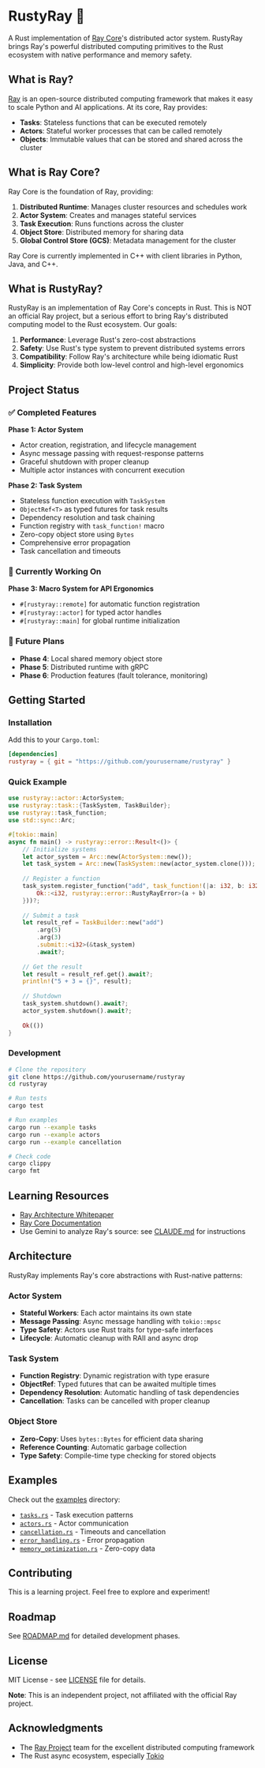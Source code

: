 # RustyRay 🦀

A Rust implementation of [Ray Core](https://github.com/ray-project/ray)'s distributed actor system. RustyRay brings Ray's powerful distributed computing primitives to the Rust ecosystem with native performance and memory safety.

## What is Ray?

[Ray](https://github.com/ray-project/ray) is an open-source distributed computing framework that makes it easy to scale Python and AI applications. At its core, Ray provides:

- **Tasks**: Stateless functions that can be executed remotely
- **Actors**: Stateful worker processes that can be called remotely
- **Objects**: Immutable values that can be stored and shared across the cluster

## What is Ray Core?

Ray Core is the foundation of Ray, providing:

1. **Distributed Runtime**: Manages cluster resources and schedules work
2. **Actor System**: Creates and manages stateful services
3. **Task Execution**: Runs functions across the cluster
4. **Object Store**: Distributed memory for sharing data
5. **Global Control Store (GCS)**: Metadata management for the cluster

Ray Core is currently implemented in C++ with client libraries in Python, Java, and C++.

## What is RustyRay?

RustyRay is an implementation of Ray Core's concepts in Rust. This is NOT an official Ray project, but a serious effort to bring Ray's distributed computing model to the Rust ecosystem. Our goals:

1. **Performance**: Leverage Rust's zero-cost abstractions
2. **Safety**: Use Rust's type system to prevent distributed systems errors
3. **Compatibility**: Follow Ray's architecture while being idiomatic Rust
4. **Simplicity**: Provide both low-level control and high-level ergonomics

## Project Status

### ✅ Completed Features

**Phase 1: Actor System**
- Actor creation, registration, and lifecycle management
- Async message passing with request-response patterns
- Graceful shutdown with proper cleanup
- Multiple actor instances with concurrent execution

**Phase 2: Task System**
- Stateless function execution with `TaskSystem`
- `ObjectRef<T>` as typed futures for task results
- Dependency resolution and task chaining
- Function registry with `task_function!` macro
- Zero-copy object store using `Bytes`
- Comprehensive error propagation
- Task cancellation and timeouts

### 🚀 Currently Working On

**Phase 3: Macro System for API Ergonomics**
- `#[rustyray::remote]` for automatic function registration
- `#[rustyray::actor]` for typed actor handles
- `#[rustyray::main]` for global runtime initialization

### 📅 Future Plans

- **Phase 4**: Local shared memory object store
- **Phase 5**: Distributed runtime with gRPC
- **Phase 6**: Production features (fault tolerance, monitoring)

## Getting Started

### Installation

Add this to your `Cargo.toml`:

```toml
[dependencies]
rustyray = { git = "https://github.com/yourusername/rustyray" }
```

### Quick Example

```rust
use rustyray::actor::ActorSystem;
use rustyray::task::{TaskSystem, TaskBuilder};
use rustyray::task_function;
use std::sync::Arc;

#[tokio::main]
async fn main() -> rustyray::error::Result<()> {
    // Initialize systems
    let actor_system = Arc::new(ActorSystem::new());
    let task_system = Arc::new(TaskSystem::new(actor_system.clone()));
    
    // Register a function
    task_system.register_function("add", task_function!(|a: i32, b: i32| async move {
        Ok::<i32, rustyray::error::RustyRayError>(a + b)
    }))?;
    
    // Submit a task
    let result_ref = TaskBuilder::new("add")
        .arg(5)
        .arg(3)
        .submit::<i32>(&task_system)
        .await?;
    
    // Get the result
    let result = result_ref.get().await?;
    println!("5 + 3 = {}", result);
    
    // Shutdown
    task_system.shutdown().await?;
    actor_system.shutdown().await?;
    
    Ok(())
}
```

### Development

```bash
# Clone the repository
git clone https://github.com/yourusername/rustyray
cd rustyray

# Run tests
cargo test

# Run examples
cargo run --example tasks
cargo run --example actors
cargo run --example cancellation

# Check code
cargo clippy
cargo fmt
```

## Learning Resources

- [Ray Architecture Whitepaper](https://docs.ray.io/en/latest/ray-contribute/whitepaper.html)
- [Ray Core Documentation](https://docs.ray.io/en/latest/ray-core/walkthrough.html)
- Use Gemini to analyze Ray's source: see [CLAUDE.md](CLAUDE.md) for instructions

## Architecture

RustyRay implements Ray's core abstractions with Rust-native patterns:

### Actor System
- **Stateful Workers**: Each actor maintains its own state
- **Message Passing**: Async message handling with `tokio::mpsc`
- **Type Safety**: Actors use Rust traits for type-safe interfaces
- **Lifecycle**: Automatic cleanup with RAII and async drop

### Task System
- **Function Registry**: Dynamic registration with type erasure
- **ObjectRef<T>**: Typed futures that can be awaited multiple times
- **Dependency Resolution**: Automatic handling of task dependencies
- **Cancellation**: Tasks can be cancelled with proper cleanup

### Object Store
- **Zero-Copy**: Uses `bytes::Bytes` for efficient data sharing
- **Reference Counting**: Automatic garbage collection
- **Type Safety**: Compile-time type checking for stored objects

## Examples

Check out the [examples](examples/) directory:

- [`tasks.rs`](examples/tasks.rs) - Task execution patterns
- [`actors.rs`](examples/actors.rs) - Actor communication
- [`cancellation.rs`](examples/cancellation.rs) - Timeouts and cancellation
- [`error_handling.rs`](examples/error_handling.rs) - Error propagation
- [`memory_optimization.rs`](examples/memory_optimization.rs) - Zero-copy data

## Contributing

This is a learning project. Feel free to explore and experiment!

## Roadmap

See [ROADMAP.md](ROADMAP.md) for detailed development phases.

## License

MIT License - see [LICENSE](LICENSE) file for details.

**Note**: This is an independent project, not affiliated with the official Ray project.

## Acknowledgments

- The [Ray Project](https://github.com/ray-project/ray) team for the excellent distributed computing framework
- The Rust async ecosystem, especially [Tokio](https://tokio.rs/)
